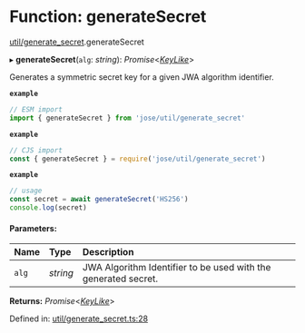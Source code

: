 # Function: generateSecret

[util/generate_secret](../modules/util_generate_secret.md).generateSecret

▸ **generateSecret**(`alg`: *string*): *Promise*<[*KeyLike*](../types/types.keylike.md)\>

Generates a symmetric secret key for a given JWA algorithm identifier.

**`example`** 
```js
// ESM import
import { generateSecret } from 'jose/util/generate_secret'
```

**`example`** 
```js
// CJS import
const { generateSecret } = require('jose/util/generate_secret')
```

**`example`** 
```js
// usage
const secret = await generateSecret('HS256')
console.log(secret)
```

#### Parameters:

Name | Type | Description |
:------ | :------ | :------ |
`alg` | *string* | JWA Algorithm Identifier to be used with the generated secret.    |

**Returns:** *Promise*<[*KeyLike*](../types/types.keylike.md)\>

Defined in: [util/generate_secret.ts:28](https://github.com/panva/jose/blob/v3.9.0/src/util/generate_secret.ts#L28)
